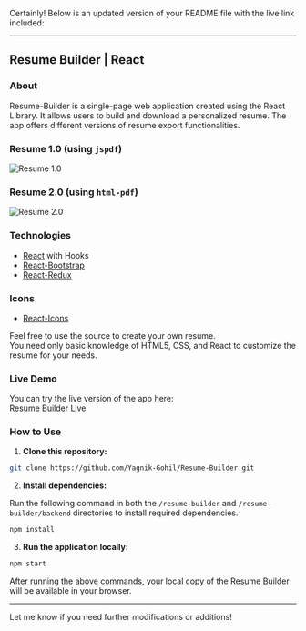 Certainly! Below is an updated version of your README file with the live link included:

---

## Resume Builder | React

### About

Resume-Builder is a single-page web application created using the React Library. It allows users to build and download a personalized resume. The app offers different versions of resume export functionalities.

### Resume 1.0 (using `jspdf`)

![Resume 1.0](https://github.com/Yagnik-Gohil/Resume-Builder/blob/master/public/images/1.0.JPG?raw=true)

### Resume 2.0 (using `html-pdf`)

![Resume 2.0](https://github.com/Yagnik-Gohil/Resume-Builder/blob/master/public/images/2.0.JPG?raw=true)

### Technologies

- [React](https://reactjs.org/) with Hooks
- [React-Bootstrap](https://react-bootstrap.github.io/)
- [React-Redux](https://react-redux.js.org/)

### Icons

- [React-Icons](https://react-icons.github.io/react-icons)

Feel free to use the source to create your own resume.  
You need only basic knowledge of HTML5, CSS, and React to customize the resume for your needs.

### Live Demo

You can try the live version of the app here:  
[Resume Builder Live](https://resume-craft-delta.vercel.app)

### How to Use

1. **Clone this repository:**

```bash
git clone https://github.com/Yagnik-Gohil/Resume-Builder.git
```

2. **Install dependencies:**

Run the following command in both the `/resume-builder` and `/resume-builder/backend` directories to install required dependencies.

```bash
npm install
```

3. **Run the application locally:**

```bash
npm start
```

After running the above commands, your local copy of the Resume Builder will be available in your browser.

---

Let me know if you need further modifications or additions!
